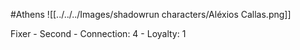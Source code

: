#Athens 
![[../../../Images/shadowrun characters/Aléxios Callas.png]]

Fixer
	- Second
	- Connection: 4
	- Loyalty: 1
